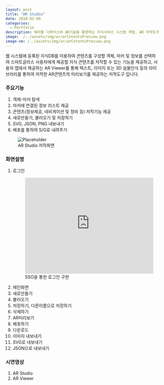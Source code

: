 ```yaml
---
layout: post
title: "AR Studio"
date: 2018-02-09
categories:
  - Portfolio
description: 웨러블 디바이스와 AR기술을 활용하는 지식서비스 시스탬 개발, AR 저작도구 
image:  /../assets/img/ar/arCntentsPreview.png
image-sm: /../assets/img/ar/arCntentsPreview.png
---
```


웹 시스템에 등록된 지식DB를 이용하여 콘텐츠를 구성할 객체, 마커 및 정보를 선택하여 스마트글라스 사용자에게 제공할 지식 콘텐츠를 저작할 수 있는 기능을 제공하고, 사용자 앱에서 제공하는 AR Viewer를 통해 텍스트, 이미지 또는 3D 실물인식 등의 라이브러리를 통하여 저작한 AR콘텐츠의 미리보기를 제공하는 저작도구 입니다.  

<h3>주요기능</h3>
<ol>
  <li>객체-마커 탐색</li>
  <li>마커에 연결된 정보 리스트 제공</li>
  <li>콘텐츠(정보제공, 네비게이션 및 정비 등) 저작기능 제공</li>
  <li>새로만들기, 불러오기 및 저장하기</li>
  <li>SVG, JSON, PNG 내보내기</li>
  <li>배포를 통하여 S/G로 내려주기</li>
</ol>

<figure>
  <img src="{{ site.url }}/assets/img/ar/arCntentsPreview.png" alt="Placeholder"/>
  <figcaption>AR Studio 저작화면</figcaption>
</figure>

<h3>화면설명</h3>
<ol>
  <li>로그인</li>
  <figure>
	<iframe width="420" height="315" src="https://www.youtube.com/embed/kTfG6BMFyrQ" frameborder="0" allowfullscreen></iframe>
  	<figcaption>SSO을 통한 로그인 구현</figcaption>
  </figure>
  
  <li>메인화면</li>
  <li>새로만들기</li>
  <li>불러오기</li>
  <li>저장하기, 다른이름으로 저장하기</li>
  <li>삭제하기</li>
  <li>AR미리보기</li>
  <li>배포하기</li>
  <li>다운로드</li>
  <li>이미지 내보내기</li>
  <li>SVG로 내보내기</li>
  <li>JSON으로 내보내기</li>
</ol>

<h3>시연영상</h3>
<ol>
  <li>AR Studio</li>
  <li>AR Viewer</li>
</ol>
